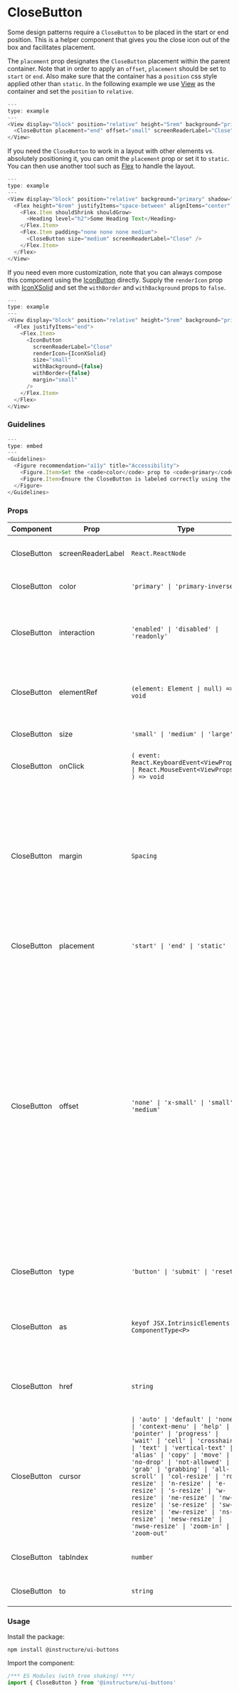 # CloseButton


Some design patterns require a `CloseButton` to be placed in the start or end position. This is a helper component that gives you the close icon out of the box and facilitates placement.

The `placement` prop designates the `CloseButton` placement within the parent container. Note that in order to apply an `offset`, `placement` should be set to `start` or `end`. Also make sure that the container has a `position` css style applied other than `static`. In the following example we use [View](#View) as the container and set the `position` to `relative`.

```js
---
type: example
---
<View display="block" position="relative" height="5rem" background="primary" shadow="resting">
  <CloseButton placement="end" offset="small" screenReaderLabel="Close" />
</View>
```

If you need the `CloseButton` to work in a layout with other elements vs. absolutely positioning it, you can omit the `placement` prop or set it to `static`. You can then use another tool such as [Flex](#Flex) to handle the layout.

```js
---
type: example
---
<View display="block" position="relative" background="primary" shadow="resting">
  <Flex height="6rem" justifyItems="space-between" alignItems="center" padding="medium">
    <Flex.Item shouldShrink shouldGrow>
      <Heading level="h2">Some Heading Text</Heading>
    </Flex.Item>
    <Flex.Item padding="none none none medium">
      <CloseButton size="medium" screenReaderLabel="Close" />
    </Flex.Item>
  </Flex>
</View>
```

If you need even more customization, note that you can always compose this component using the [IconButton](#IconButton) directly. Supply the `renderIcon` prop with [IconXSolid](#icons) and set the `withBorder` and `withBackground` props to `false`.

```js
---
type: example
---
<View display="block" position="relative" height="5rem" background="primary" shadow="resting">
  <Flex justifyItems="end">
    <Flex.Item>
      <IconButton
        screenReaderLabel="Close"
        renderIcon={IconXSolid}
        size="small"
        withBackground={false}
        withBorder={false}
        margin="small"
      />
    </Flex.Item>
  </Flex>
</View>
```

### Guidelines

```js
---
type: embed
---
<Guidelines>
  <Figure recommendation="a11y" title="Accessibility">
    <Figure.Item>Set the <code>color</code> prop to <code>primary</code> when a CloseButton appears on a dark background to ensure adequate contrast</Figure.Item>
    <Figure.Item>Ensure the CloseButton is labeled correctly using the <code>screenReaderLabel</code> prop so screen readers announce what action will be taken when selected</Figure.Item>
  </Figure>
</Guidelines>
```


### Props

| Component | Prop | Type | Required | Default | Description |
|-----------|------|------|----------|---------|-------------|
| CloseButton | screenReaderLabel | `React.ReactNode` | Yes | - | An accessible label for the `CloseButton` (required) |
| CloseButton | color | `'primary' \| 'primary-inverse'` | No | - | Specifies the color for the `CloseButton`. |
| CloseButton | interaction | `'enabled' \| 'disabled' \| 'readonly'` | No | `undefined` | Specifies if interaction with the `CloseButton` is enabled, disabled, or readonly. |
| CloseButton | elementRef | `(element: Element \| null) => void` | No | - | Provides a reference to the `CloseButton`'s underlying html element. |
| CloseButton | size | `'small' \| 'medium' \| 'large'` | No | `'small'` | The size of the `CloseButton` |
| CloseButton | onClick | `( event: React.KeyboardEvent<ViewProps> \| React.MouseEvent<ViewProps> ) => void` | No | - | Callback fired when the `CloseButton` is clicked. |
| CloseButton | margin | `Spacing` | No | `'0'` | Valid values are `0`, `none`, `auto`, `xxx-small`, `xx-small`, `x-small`, `small`, `medium`, `large`, `x-large`, `xx-large`. Apply these values via familiar CSS-like shorthand. For example: `margin="small auto large"`. |
| CloseButton | placement | `'start' \| 'end' \| 'static'` | No | `'static'` | Specifies the placement of the `CloseButton` |
| CloseButton | offset | `'none' \| 'x-small' \| 'small' \| 'medium'` | No | `'x-small'` | Specifies the offset distance for the `CloseButton` with respect to both the top and start/end of the container. Note that for this property to have an effect, the `placement` prop must be set to either `start` or `end`. The offset will also be created with respect to a positioned parent. If it does not appear to be working, try setting the `position` of the parent container to `relative`. |
| CloseButton | type | `'button' \| 'submit' \| 'reset'` | No | `'button'` | Specifies the type of the `Button`'s underlying html element. |
| CloseButton | as | `keyof JSX.IntrinsicElements \| ComponentType<P>` | No | `'button'` | The element to render as the component root, `CloseButton` by default. |
| CloseButton | href | `string` | No | - | Specifies an href attribute for the `CloseButton`'s underlying html element. |
| CloseButton | cursor | `\| 'auto' \| 'default' \| 'none' \| 'context-menu' \| 'help' \| 'pointer' \| 'progress' \| 'wait' \| 'cell' \| 'crosshair' \| 'text' \| 'vertical-text' \| 'alias' \| 'copy' \| 'move' \| 'no-drop' \| 'not-allowed' \| 'grab' \| 'grabbing' \| 'all-scroll' \| 'col-resize' \| 'row-resize' \| 'n-resize' \| 'e-resize' \| 's-resize' \| 'w-resize' \| 'ne-resize' \| 'nw-resize' \| 'se-resize' \| 'sw-resize' \| 'ew-resize' \| 'ns-resize' \| 'nesw-resize' \| 'nwse-resize' \| 'zoom-in' \| 'zoom-out'` | No | `'pointer'` | Specify a mouse cursor to use when hovering over the `CloseButton`. |
| CloseButton | tabIndex | `number` | No | - | Specifies the tabindex of the `CloseButton`. |
| CloseButton | to | `string` | No | - | Needed for React Router links @private |

### Usage

Install the package:

```shell
npm install @instructure/ui-buttons
```

Import the component:

```javascript
/*** ES Modules (with tree shaking) ***/
import { CloseButton } from '@instructure/ui-buttons'
```

